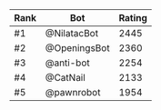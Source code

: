 Rank|Bot|Rating
---|---|---
#1|@NilatacBot|2445
#2|@OpeningsBot|2360
#3|@anti-bot|2254
#4|@CatNail|2133
#5|@pawnrobot|1954
